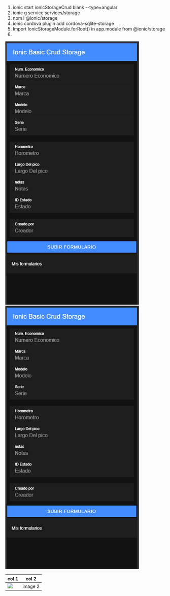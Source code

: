 1.  ionic start  ionicStorageCrud blank --type=angular
2.  ionic g service services/storage
3.  npm i @ionic/storage
4.  ionic cordova plugin add cordova-sqlite-storage
5.  Import IonicStorageModule.forRoot() in app.module from @ionic/storage
6.  


![asdasd](<src/assets/form.png>)
![asdasd](<./src/assets/form.png>)


| col 1      | col 2      |
|------------|-------------|
| <img src="<src/assets/form.png>" width="200"> | image 2 |